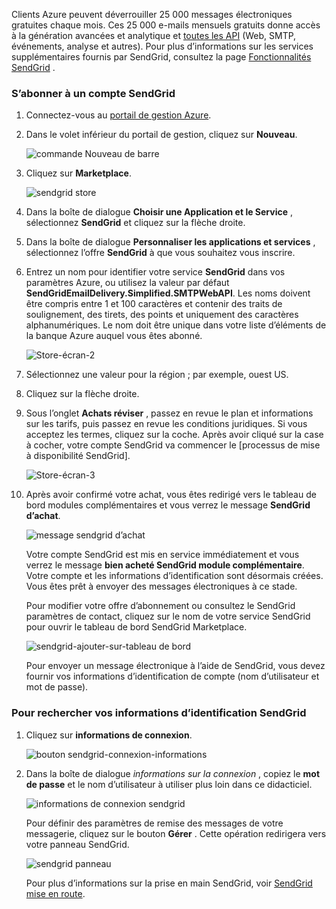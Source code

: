 Clients Azure peuvent déverrouiller 25 000 messages électroniques gratuites chaque mois. Ces 25 000 e-mails mensuels gratuits donne accès à la génération avancées et analytique et [toutes les API][] (Web, SMTP, événements, analyse et autres). Pour plus d’informations sur les services supplémentaires fournis par SendGrid, consultez la page [Fonctionnalités SendGrid][] .

### <a name="to-sign-up-for-a-sendgrid-account"></a>S’abonner à un compte SendGrid

1. Connectez-vous au [portail de gestion Azure][].

2. Dans le volet inférieur du portail de gestion, cliquez sur **Nouveau**.

    ![commande Nouveau de barre][command-bar-new]

3. Cliquez sur **Marketplace**.

    ![sendgrid store][sendgrid-store]

4. Dans la boîte de dialogue **Choisir une Application et le Service** , sélectionnez **SendGrid** et cliquez sur la flèche droite.

5. Dans la boîte de dialogue **Personnaliser les applications et services** , sélectionnez l’offre **SendGrid** à que vous souhaitez vous inscrire.

6. Entrez un nom pour identifier votre service **SendGrid** dans vos paramètres Azure, ou utilisez la valeur par défaut **SendGridEmailDelivery.Simplified.SMTPWebAPI**. Les noms doivent être compris entre 1 et 100 caractères et contenir des traits de soulignement, des tirets, des points et uniquement des caractères alphanumériques. Le nom doit être unique dans votre liste d’éléments de la banque Azure auquel vous êtes abonné.

    ![Store-écran-2][store-screen-2]

7. Sélectionnez une valeur pour la région ; par exemple, ouest US.

8. Cliquez sur la flèche droite.

9. Sous l’onglet **Achats réviser** , passez en revue le plan et informations sur les tarifs, puis passez en revue les conditions juridiques. Si vous acceptez les termes, cliquez sur la coche. Après avoir cliqué sur la case à cocher, votre compte SendGrid va commencer le [processus de mise à disponibilité SendGrid].

    ![Store-écran-3][store-screen-3]

10. Après avoir confirmé votre achat, vous êtes redirigé vers le tableau de bord modules complémentaires et vous verrez le message **SendGrid d’achat**.

    ![message sendgrid d’achat][sendgrid-purchasing-message]

    Votre compte SendGrid est mis en service immédiatement et vous verrez le message **bien acheté SendGrid module complémentaire**. Votre compte et les informations d’identification sont désormais créées. Vous êtes prêt à envoyer des messages électroniques à ce stade. 

    Pour modifier votre offre d’abonnement ou consultez le SendGrid paramètres de contact, cliquez sur le nom de votre service SendGrid pour ouvrir le tableau de bord SendGrid Marketplace. 

    ![sendgrid-ajouter-sur-tableau de bord][sendgrid-add-on-dashboard]

    Pour envoyer un message électronique à l’aide de SendGrid, vous devez fournir vos informations d’identification de compte (nom d’utilisateur et mot de passe).

### <a name="to-find-your-sendgrid-credentials"></a>Pour rechercher vos informations d’identification SendGrid ###

1. Cliquez sur **informations de connexion**.

    ![bouton sendgrid-connexion-informations][sendgrid-connection-info-button]

2. Dans la boîte de dialogue *informations sur la connexion* , copiez le **mot de passe** et le nom d’utilisateur à utiliser plus loin dans ce didacticiel.

    ![informations de connexion sendgrid][sendgrid-connection-info]

    Pour définir des paramètres de remise des messages de votre messagerie, cliquez sur le bouton **Gérer** . Cette opération redirigera vers votre panneau SendGrid. 

    ![sendgrid panneau][sendgrid-control-panel]

    Pour plus d’informations sur la prise en main SendGrid, voir [SendGrid mise en route][].

<!--images-->

[command-bar-new]: ./media/sendgrid-sign-up/sendgrid_BAR_NEW.PNG
[sendgrid-store]: ./media/sendgrid-sign-up/sendgrid_offerings_store.png
[store-screen-2]: ./media/sendgrid-sign-up/sendgrid_store_scrn2.png
[store-screen-3]: ./media/sendgrid-sign-up/sendgrid_store_scrn3.png
[sendgrid-purchasing-message]: ./media/sendgrid-sign-up/sendgrid_purchasing_message.png
[sendgrid-add-on-dashboard]: ./media/sendgrid-sign-up/sendgrid_add-on_dashboard.png
[sendgrid-connection-info]: ./media/sendgrid-sign-up/sendgrid_connection_info.png
[sendgrid-connection-info-button]: ./media/sendgrid-sign-up/sendgrid_connection_info_button.png
[sendgrid-control-panel]: ./media/sendgrid-sign-up/sendgrid_control_panel.png

<!--Links-->

[Fonctionnalités SendGrid]: http://sendgrid.com/features
[Portail de gestion Azure]: https://manage.windowsazure.com
[SendGrid mise en route]: http://sendgrid.com/docs
[Processus de mise en service de SendGrid]: https://support.sendgrid.com/hc/articles/200181628-Why-is-my-account-being-provisioned-
[toutes les API]: https://sendgrid.com/docs/API_Reference/index.html

